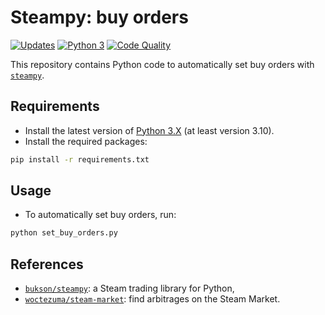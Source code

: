 # Steampy: buy orders

[![Updates][dependency-image]][pyup]
[![Python 3][python3-image]][pyup]
[![Code Quality][codacy-image]][codacy]

This repository contains Python code to automatically set buy orders with [`steampy`][steampy].

## Requirements

-   Install the latest version of [Python 3.X][python] (at least version 3.10).
-   Install the required packages:

```bash
pip install -r requirements.txt
```

## Usage

- To automatically set buy orders, run:

```bash
python set_buy_orders.py
```

## References

- [`bukson/steampy`][steampy]: a Steam trading library for Python,
- [`woctezuma/steam-market`][steam-market]: find arbitrages on the Steam Market.

<!-- Definitions -->

[python]: <https://www.python.org/downloads/>
[steampy]: <https://github.com/bukson/steampy>
[steam-market]: <https://github.com/woctezuma/steam-market>

[pyup]: <https://pyup.io/repos/github/woctezuma/steampy-buy-orders/>
[dependency-image]: <https://pyup.io/repos/github/woctezuma/steampy-buy-orders/shield.svg>
[python3-image]: <https://pyup.io/repos/github/woctezuma/steampy-buy-orders/python-3-shield.svg>
[codacy]: <https://app.codacy.com/gh/woctezuma/steampy-buy-orders/>
[codacy-image]: <https://api.codacy.com/project/badge/Grade/8ac75ffbd0d647fcb3720dbff8a64eee>
